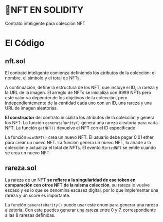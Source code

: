 # 🎨NFT EN SOLIDITY 

Contrato inteligente para colección NFT


# El Código


## nft.sol

El contrato inteligente comienza definiendo los atributos de la colección: el nombre, el símbolo y el total de NFTs. 

A continuación, define la estructura de los NFT, que incluye el ID, la rareza y la URL de la imagen. El arreglo de NFTs se inicializa con 9999 NFTs pero este valor va depender de los objetivos de la colección, pero independientemente de la cantidad cada uno con un ID, una rareza y una URL de imagen aleatorias.

**El constructor** del contrato inicializa los atributos de la colección y genera los NFT. La función `generateRarity()` genera una rareza aleatoria para cada NFT. La función `getNFT()` devuelve el NFT con el ID especificado.

La función `mintNFT()` crea un nuevo NFT. El usuario debe pagar 0,01 ether para crear un nuevo NFT. La función genera un nuevo NFT, lo añade a la colección y actualiza el total de NFTs. El evento `MintedNFT` se emite cuando se crea un nuevo NFT.

## rareza.sol

La rareza de un NFT **se refiere a la singularidad de ese token en comparación con otros NFT de la misma colección**, su rareza lo vuelve escaso y es lo que se denomina escasez digital, por lo que implementar una rareza y un score es importante.

La función `generateRarity()` puede usar este enum para generar una rareza aleatoria. Con este puedes generar una rareza entre 0 y 7, correspondiente a las 8 rarezas definidas.

